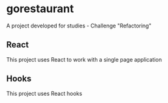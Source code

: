 # gorestaurant
A project developed for studies -  Challenge  "Refactoring"


## React 
This project uses React to work with a single page application


## Hooks
This project uses React hooks
